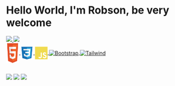 # Hello World, I'm Robson, be very welcome

<div>
  <a href="https://github.com/Robson-Fernandess">
  <img height="180em" src="https://github-readme-stats.vercel.app/api?username=Robson-Fernandess&show_icons=true&theme=tokyonight&include_all_commits=true&count_private=true"/>
  <img height="180em" src="https://github-readme-stats.vercel.app/api/top-langs/?username=Robson-Fernandess&layout=compact&langs_count=6&theme=tokyonight"/>
</div>

<div style="padding: 60 px"> 
  <img align="center"height="55" width="35"alt="Html" src="https://raw.githubusercontent.com/devicons/devicon/master/icons/html5/html5-original.svg">
  <img align="center"height="35" width="35"alt="Css"  src="https://raw.githubusercontent.com/devicons/devicon/master/icons/css3/css3-original.svg">
  <img align="center"height="35" width="35"alt="Js"   src="https://raw.githubusercontent.com/devicons/devicon/master/icons/javascript/javascript-plain.svg">
  <img align="center"height="50" width="50"alt="Bootstrap" src="https://img.icons8.com/color/2x/bootstrap.png">
  <img align="center"height="55" width="50"alt="Tailwind" src="https://cdn.jsdelivr.net/gh/devicons/devicon@latest/icons/tailwindcss/tailwindcss-original.svg" />        
</div>

##

<div> 
  <a href="https://www.linkedin.com/in/robson-fernandess/" target="_blank"><img src="https://img.shields.io/badge/-LinkedIn-%230077B5?style=for-the-badge&logo=linkedin&logoColor=white"        target="_blank"></a> 
  <a href="https://www.instagram.com/robson.ffernandes/" target="_blank"><img src="https://img.shields.io/badge/-Instagram-%23E4405F?style=for-the-badge&logo=instagram&logoColor=white" 
     target="_blank"></a>
  <a href = "mailto: contato.robson.dev@gmail.com"><img src="https://img.shields.io/badge/-Gmail-%23333?style=for-the-badge&logo=gmail&logoColor=white" target="_blank"></a>

</div>
